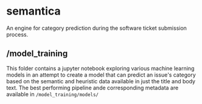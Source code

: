 # semantica
An engine for category prediction during the software ticket submission process.

## /model_training
This folder contains a jupyter notebook exploring various machine learning models in an attempt to create a model that can predict an issue's category based on the semantic and heuristic data available in just the title and body text. The best performing pipeline ande corresponding metadata are available in `/model_training/models/`